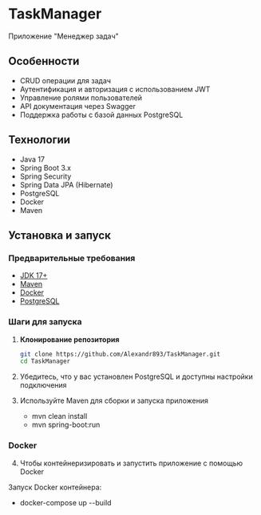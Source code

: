 # TaskManager
Приложение "Менеджер задач"


## Особенности

- CRUD операции для задач
- Аутентификация и авторизация с использованием JWT
- Управление ролями пользователей
- API документация через Swagger
- Поддержка работы с базой данных PostgreSQL

## Технологии

- Java 17
- Spring Boot 3.x
- Spring Security
- Spring Data JPA (Hibernate)
- PostgreSQL
- Docker
- Maven

## Установка и запуск

### Предварительные требования

- [JDK 17+](https://adoptopenjdk.net/)
- [Maven](https://maven.apache.org/)
- [Docker](https://www.docker.com/)
- [PostgreSQL](https://www.postgresql.org/)

### Шаги для запуска

1. **Клонирование репозитория**

   ```bash
   git clone https://github.com/Alexandr893/TaskManager.git
   cd TaskManager

2. Убедитесь, что у вас установлен PostgreSQL и доступны настройки подключения


3. Используйте Maven для сборки и запуска приложения

   - mvn clean install
   - mvn spring-boot:run

### Docker

4. Чтобы контейнеризировать и запустить приложение с помощью Docker

  Запуск Docker контейнера:

   - docker-compose up --build
